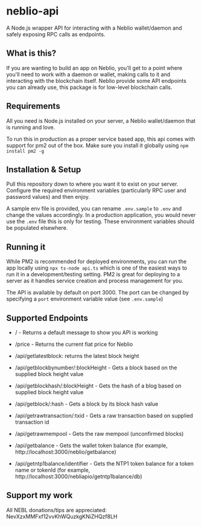 # neblio-api
A Node.js wrapper API for interacting with a Neblio wallet/daemon and safely exposing RPC calls as endpoints.

## What is this?

If you are wanting to build an app on Neblio, you'll get to a point where you'll need to work with a daemon or wallet, making calls to it and interacting with the blockchain itself. Neblio provide some API endpoints you can already use, this package is for low-level blockchain calls.

## Requirements

All you need is Node.js installed on your server, a Neblio wallet/daemon that is running and love.

To run this in production as a proper service based app, this api comes with support for pm2 out of the box. Make sure you install it globally using `npm install pm2 -g`

## Installation & Setup

Pull this repository down to where you want it to exist on your server. Configure the required environment variables (particularly RPC user and password values) and then enjoy.

A sample env file is provided, you can rename `.env.sample` to `.env` and change the values accordingly. In a production application, you would never use the `.env` file this is only for testing. These environment variables should be populated elsewhere.

## Running it

While PM2 is recommended for deployed environments, you can run the app locally using `npx ts-node api.ts` which is one of the easiest ways to run it in a development/testing setting. PM2 is great for deploying to a server as it handles service creation and process management for you.

The API is available by default on port 3000. The port can be changed by specifying a `port` environment variable value (see `.env.sample`)
## Supported Endpoints

- / - Returns a default message to show you API is working
- /price - Returns the current fiat price for Neblio

- /api/getlatestblock: returns the latest block height
- /api/getblockbynumber/:blockHeight - Gets a block based on the supplied block height value
- /api/getblockhash/:blockHeight - Gets the hash of a blog based on supplied block height value
- /api/getblock/:hash - Gets a block by its block hash value
- /api/getrawtransaction/:txid - Gets a raw transaction based on supplied transaction id
- /api/getrawmempool - Gets the raw mempool (unconfirmed blocks)
- /api/getbalance - Gets the wallet token balance (for example, http://localhost:3000/neblio/getbalance)
- /api/getntp1balance/identifier - Gets the NTP1 token balance for a token name or tokenId (for example, http://localhost:3000/nebliapio/getntp1balance/db)

## Support my work

All NEBL donations/tips are appreciated: NevXzxMMFxf12vvKhWQuzkgKNiZHQzf8LH
